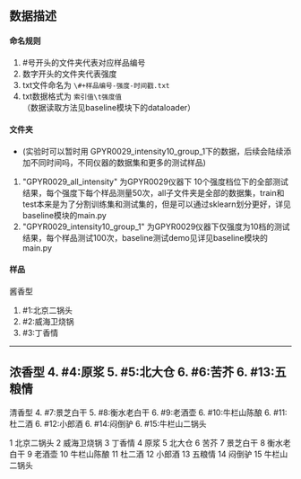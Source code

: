 ## 数据描述
#### 命名规则
1. \#号开头的文件夹代表对应样品编号
2. 数字开头的文件夹代表强度
3. txt文件命名为 `\#+样品编号-强度-时间戳.txt`
4. txt数据格式为  `索引值\t强度值`（数据读取方法见baseline模块下的dataloader）

#### 文件夹
- (实验时可以暂时用 GPYR0029_intensity10_group_1下的数据，后续会陆续添加不同时间吗，不同仪器的数据集和更多的测试样品)
1. "GPYR0029_all_intensity" 为GPYR0029仪器下 10个强度档位下的全部测试结果，每个强度下每个样品测量50次，all子文件夹是全部的数据集，train和test本来是为了分割训练集和测试集的，但是可以通过sklearn划分更好，详见baseline模块的main.py
2. "GPYR0029_intensity10_group_1" 为GPYR0029仪器下仅强度为10档的测试结果，每个样品测试100次，baseline测试demo见详见baseline模块的main.py

#### 样品

酱香型
1. \#1:北京二锅头
2. \#2:威海卫烧锅 
3. \#3:丁香情
-----------------------------
浓香型
4. \#4:原浆
5. \#5:北大仓 
6. \#6:苦芥 
6. \#13:五粮情 
-----------------------------
清香型
4. \#7:景芝白干
5. \#8:衡水老白干
6. \#9:老酒壶
6. \#10:牛栏山陈酿
6. \#11:杜二酒
6. \#12:小郎酒
6. \#14:闷倒驴
6. \#15:牛栏山二锅头


1 北京二锅头
2 威海卫烧锅
3 丁香情
4 原浆
5 北大仓
6 苦芥
7 景芝白干
8 衡水老白干
9 老酒壶
10 牛栏山陈酿
11 杜二酒
12 小郎酒
13 五粮情
14 闷倒驴
15 牛栏山二锅头